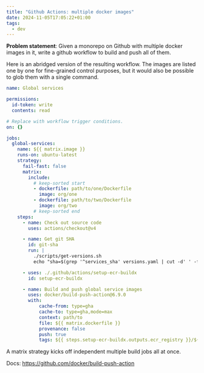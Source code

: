 ```yaml
---
title: "Github Actions: multiple docker images"
date: 2024-11-05T17:05:22+01:00
tags:
  - dev
---
```


**Problem statement**: Given a monorepo on Github with multiple docker images in
it, write a github workflow to build and push all of them.

Here is an abridged version of the resulting workflow. The images are listed one
by one for fine-grained control purposes, but it would also be possible to glob
them with a single command.

```yaml
name: Global services

permissions:
  id-token: write
  contents: read

# Replace with workflow trigger conditions.
on: {}

jobs:
  global-services:
    name: ${{ matrix.image }}
    runs-on: ubuntu-latest
    strategy:
      fail-fast: false
      matrix:
        include:
          # keep-sorted start
          - dockerfile: path/to/one/Dockerfile
            image: org/one
          - dockerfile: path/to/two/Dockerfile
            image: org/two
          # keep-sorted end
    steps:
      - name: Check out source code
        uses: actions/checkout@v4

      - name: Get git SHA
        id: git-sha
        run: |
          ./scripts/get-versions.sh
          echo "sha=$(grep '^services_sha' versions.yaml | cut -d' ' -f 2)" >> "$GITHUB_OUTPUT"

      - uses: ./.github/actions/setup-ecr-buildx
        id: setup-ecr-buildx

      - name: Build and push global service images
        uses: docker/build-push-action@6.9.0
        with:
            cache-from: type=gha
            cache-to: type=gha,mode=max
            context: path/to
            file: ${{ matrix.dockerfile }}
            provenance: false
            push: true
            tags: ${{ steps.setup-ecr-buildx.outputs.ecr_registry }}/${{ matrix.image }}:${{ steps.git-sha.outputs.sha }}
```

A matrix strategy kicks off independent multiple build jobs all at once.

Docs: https://github.com/docker/build-push-action
